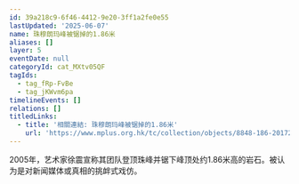 ```yaml
---
id: 39a218c9-6f46-4412-9e20-3ff1a2fe0e55
lastUpdated: '2025-06-07'
name: 珠穆朗玛峰被锯掉的1.86米
aliases: []
layer: 5
eventDate: null
categoryId: cat_MXtv05QF
tagIds:
  - tag_fRp-FvBe
  - tag_jKWvm6pa
timelineEvents: []
relations: []
titledLinks:
  - title: '相關連結: 珠穆朗玛峰被锯掉的1.86米'
    url: 'https://www.mplus.org.hk/tc/collection/objects/8848-186-2017262/'
---
```

2005年，艺术家徐震宣称其团队登顶珠峰并锯下峰顶处约1.86米高的岩石。被认为是对新闻媒体或真相的挑衅式戏仿。
